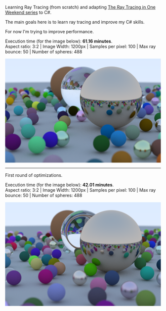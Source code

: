 Learning Ray Tracing (from scratch) and adapting [The Ray Tracing in One Weekend series](https://raytracing.github.io/) to C#.

The main goals here is to learn ray tracing and improve my C# skills.

For now I'm trying to improve performance.

Execution time (for the image below): **61.16 minutes**.<br>
Aspect ratio: 3:2 | Image Width: 1200px | Samples per pixel: 100 | Max ray bounce: 50 | Number of spheres: 488

<img src="./image_final_scene.png" width="800">

---

First round of optimizations.

Execution time (for the image below): **42.01 minutes**.<br>
Aspect ratio: 3:2 | Image Width: 1200px | Samples per pixel: 100 | Max ray bounce: 50 | Number of spheres: 488

<img src="./image_final_first_opt.png" width="800">
